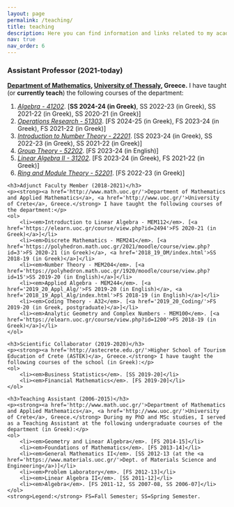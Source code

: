 ```yaml
---
layout: page
permalink: /teaching/
title: teaching
description: Here you can find information and links related to my academic teaching activities.
nav: true
nav_order: 6
---
```


<h3>Assistant Professor (2021-today)</h3>
	<p><strong><a href='http://www.math.uth.gr/'>Department of Mathematics</a>, <a href='http://www.uth.gr/'>University of Thessaly</a>, Greece.</strong> I have taught (or <strong>currently teach</strong>) the following courses of the department:</p>
	<ol>
		<li><a href="https://eclass.uth.gr/courses/MATH_U_152/"><em>Algebra - 41202</em></a>. [<strong>SS 2024-24 (in Greek)</strong>, SS 2022-23 (in Greek), SS 2021-22 (in Greek), SS 2020-21 (in Greek)]</li>
		<li><a href="https://eclass.uth.gr/courses/MATH_U_170/"><em>Operations Research - 51303</em></a>. [FS 2024-25 (in Greek), FS 2023-24 (in Greek), FS 2021-22 (in Greek)]</li>
		<li><a href="https://eclass.uth.gr/courses/MATH_U_137/"><em>Introduction to Number Theory - 22201</em></a>. [SS 2023-24 (in Greek), SS 2022-23 (in Greek), SS 2021-22 (in Greek)]</li>
	  <li><a href="https://eclass.uth.gr/courses/MATH_U_172/"><em>Group Theory - 52202</em></a>. [FS 2023-24 (in English)]</li>
		<li><a href="https://eclass.uth.gr/courses/MATH_U_164/"><em>Linear Algebra II - 31202</em></a>. [FS 2023-24 (in Greek), FS 2021-22 (in Greek)]</li>
		<li><a href="https://eclass.uth.gr/courses/MATH_U_189/"><em>Ring and Module Theory - 52201</em></a>. [FS 2022-23 (in Greek)]</li>
	</ol>
	
	<h3>Adjunct Faculty Member (2018-2021)</h3>
	<p><strong><a href='http://www.math.uoc.gr/'>Department of Mathematics and Applied Mathematics</a>, <a href='http://www.uoc.gr/'>University of Crete</a>, Greece.</strong> I have taught the following courses of the department:</p>
	<ol>
		<li><em>Introduction to Linear Algebra - MEM112</em>. [<a href='https://elearn.uoc.gr/course/view.php?id=2494'>FS 2020-21 (in Greek)</a>]</li>
		<li><em>Discrete Mathematics - MEM241</em>. [<a href='https://polyhedron.math.uoc.gr/2021/moodle/course/view.php?id=3'>FS 2020-21 (in Greek)</a>, <a href='2018_19_DM/index.html'>SS 2018-19 (in Greek)</a>]</li>
		<li><em>Number Theory - MEM204</em>. [<a href='https://polyhedron.math.uoc.gr/1920/moodle/course/view.php?id=15'>SS 2019-20 (in English)</a>]</li>
		<li><em>Applied Algebra - MEM244</em>. [<a href='2019_20_Appl_Alg/'>FS 2019-20 (in English)</a>, <a href='2018_19_Appl_Alg/index.html'>FS 2018-19 (in English)</a>]</li>
		<li><em>Coding Theory - A32</em>. [<a href='2019_20_Coding/'>FS 2019-20 (in Greek, postgraduate)</a>]</li>
		<li><em>Analytic Geometry and Complex Numbers - MEM100</em>. [<a href='https://elearn.uoc.gr/course/view.php?id=1200'>FS 2018-19 (in Greek)</a>]</li>
	</ol>
		
	<h3>Scientific Collaborator (2019-2020)</h3>
	<p><strong><a href='http://astecrete.edu.gr/'>Higher School of Tourism Education of Crete (ASTEK)</a>, Greece.</strong> I have taught the following courses of the school (in Greek):</p>
	<ol>
		<li><em>Business Statistics</em>. [SS 2019-20]</li>
		<li><em>Financial Mathematics</em>. [FS 2019-20]</li>
	</ol>
		
	<h3>Teaching Assistant (2006-2015)</h3>
	<p><strong><a href='http://www.math.uoc.gr/'>Department of Mathematics and Applied Mathematics</a>, <a href='http://www.uoc.gr/'>University of Crete</a>, Greece.</strong> During my PhD and MSc studies, I served as a Teaching Assistant at the following undergraduate courses of the department (in Greek):</p>
	<ol>
		<li><em>Geometry and Linear Algebra</em>. [FS 2014-15]</li>
		<li><em>Foundations of Mathematics</em>. [FS 2013-14]</li>
		<li><em>General Mathematics II</em>. [SS 2012-13 (at the <a href='https://www.materials.uoc.gr/'>Dept. of Materials Science and Engineering</a>)]</li>
		<li><em>Problem Laboratory</em>. [FS 2012-13]</li>
		<li><em>Linear Algebra II</em>. [SS 2011-12]</li>
		<li><em>Algebra</em>. [FS 2011-12, SS 2007-08, SS 2006-07]</li>
	</ol>
	<strong>Legend:</strong> FS=Fall Semester; SS=Spring Semester.
